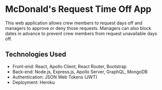 McDonald's Request Time Off App
=========================

This web application allows crew members to request days off and managers to approve or deny those requests. Managers can also block dates in advance to prevent crew members from request unavailable days off.

Technologies Used
-----------------

-   Front-end: React, Apollo Client, React Router, Bootstrap
-   Back-end: Node.js, Express.js, Apollo Server, GraphQL, MongoDB
-   Authentication: JSON Web Tokens (JWT)
-   Deployment: Heroku

